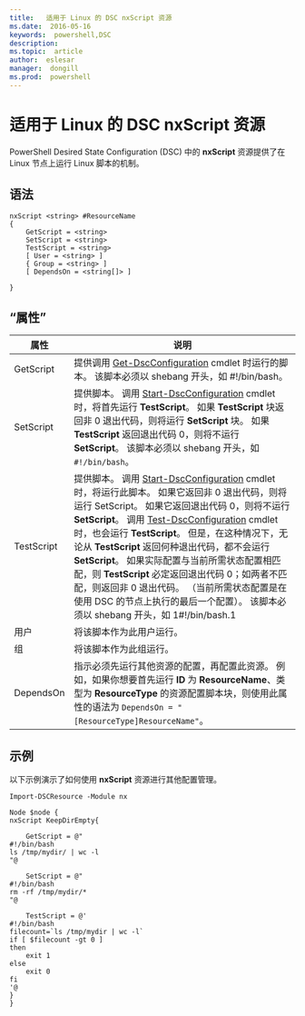 ```yaml
---
title:   适用于 Linux 的 DSC nxScript 资源
ms.date:  2016-05-16
keywords:  powershell,DSC
description:  
ms.topic:  article
author:  eslesar
manager:  dongill
ms.prod:  powershell
---
```


# 适用于 Linux 的 DSC nxScript 资源

PowerShell Desired State Configuration (DSC) 中的 **nxScript** 资源提供了在 Linux 节点上运行 Linux 脚本的机制。

## 语法

```
nxScript <string> #ResourceName
{
    GetScript = <string>
    SetScript = <string>
    TestScript = <string>
    [ User = <string> ]
    { Group = <string> ]
    [ DependsOn = <string[]> ]

}
```

## “属性”

|  属性 |  说明 | 
|---|---|
| GetScript| 提供调用 [Get-DscConfiguration](https://technet.microsoft.com/en-us/library/dn521625.aspx) cmdlet 时运行的脚本。 该脚本必须以 shebang 开头，如 #!/bin/bash。| 
| SetScript| 提供脚本。 调用 [Start-DscConfiguration](https://technet.microsoft.com/en-us/library/dn521623.aspx) cmdlet 时，将首先运行 **TestScript**。 如果 **TestScript** 块返回非 0 退出代码，则将运行 **SetScript** 块。 如果 **TestScript** 返回退出代码 0，则将不运行 **SetScript**。 该脚本必须以 shebang 开头，如 `#!/bin/bash`。| 
| TestScript| 提供脚本。 调用 [Start-DscConfiguration](https://technet.microsoft.com/en-us/library/dn521623.aspx) cmdlet 时，将运行此脚本。 如果它返回非 0 退出代码，则将运行 SetScript。 如果它返回退出代码 0，则将不运行 **SetScript**。 调用 [Test-DscConfiguration](https://technet.microsoft.com/en-us/library/dn407382.aspx) cmdlet 时，也会运行 **TestScript**。 但是，在这种情况下，无论从 **TestScript** 返回何种退出代码，都不会运行 **SetScript**。 如果实际配置与当前所需状态配置相匹配，则 **TestScript** 必定返回退出代码 0；如两者不匹配，则返回非 0 退出代码。 （当前所需状态配置是在使用 DSC 的节点上执行的最后一个配置）。 该脚本必须以 shebang 开头，如 1#!/bin/bash.1| 
| 用户| 将该脚本作为此用户运行。| 
| 组| 将该脚本作为此组运行。| 
| DependsOn | 指示必须先运行其他资源的配置，再配置此资源。 例如，如果你想要首先运行 **ID** 为 **ResourceName**、类型为 **ResourceType** 的资源配置脚本块，则使用此属性的语法为 `DependsOn = "[ResourceType]ResourceName"`。| 

## 示例

以下示例演示了如何使用 **nxScript** 资源进行其他配置管理。

```
Import-DSCResource -Module nx 

Node $node {
nxScript KeepDirEmpty{

    GetScript = @"
#!/bin/bash
ls /tmp/mydir/ | wc -l
"@

    SetScript = @"
#!/bin/bash
rm -rf /tmp/mydir/*
"@

    TestScript = @'
#!/bin/bash
filecount=`ls /tmp/mydir | wc -l`
if [ $filecount -gt 0 ]
then
    exit 1
else
    exit 0
fi
'@
} 
}
```



<!--HONumber=May16_HO3-->


